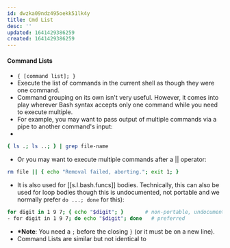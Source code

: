 ```yaml
---
id: dwzka09ndz495oekk51lk4y
title: Cmd List
desc: ''
updated: 1641429386259
created: 1641429386259
---
```



#### Command Lists

- `{ [command list]; }`
- Execute the list of commands in the current shell as though they were one command.
- Command grouping on its own isn't very useful. However, it comes into play wherever Bash syntax accepts only one command while you need to execute multiple.
- For example, you may want to pass output of multiple commands via a pipe to another command's input:
-

```bash
{ ls .; ls ..; } | grep file-name
```

- Or you may want to execute multiple commands after a || operator:

```bash
rm file || { echo "Removal failed, aborting."; exit 1; }
```

- It is also used for [[s.l.bash.funcs]] bodies. Technically, this can also be used for loop bodies though this is undocumented, not portable and we normally prefer `do ...; done` for this):

```bash
for digit in 1 9 7; { echo "$digit"; }       # non-portable, undocumented, unsupported
- for digit in 1 9 7; do echo "$digit"; done   # preferred
```

- **\*Note**: You need a `;` before the closing `}` (or it must be on a new line).
- Command Lists are similar but not identical to
